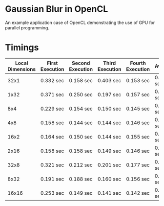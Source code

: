 # Gaussian Blur in OpenCL

An example application case of OpenCL demonstrating the use of GPU for parallel programming.

# Timings

| Local Dimensions | First Execution | Second Execution | Third Execution | Fourth Execution | Average  |
| ---------------- | --------------- | ---------------- | --------------- | ---------------- | -------- |
| 32x1             | 0.332 sec       | 0.158 sec        | 0.403 sec       | 0.153 sec        | 0.261 sec |
| 1x32             | 0.371 sec       | 0.250 sec        | 0.197 sec       | 0.157 sec        | 0.243 sec |
| 8x4              | 0.229 sec       | 0.154 sec        | 0.150 sec       | 0.145 sec        | 0.169 sec |
| 4x8              | 0.158 sec       | 0.144 sec        | 0.144 sec       | 0.146 sec        | 0.148 sec |
| 16x2             | 0.164 sec       | 0.150 sec        | 0.144 sec       | 0.155 sec        | 0.153 sec |
| 2x16             | 0.158 sec       | 0.158 sec        | 0.149 sec       | 0.146 sec        | 0.152 sec |
| 32x8             | 0.321 sec       | 0.212 sec        | 0.201 sec       | 0.177 sec        | 0.227 sec |
| 8x32             | 0.191 sec       | 0.188 sec        | 0.160 sec       | 0.156 sec        | 0.173 sec |
| 16x16            | 0.253 sec       | 0.149 sec        | 0.141 sec       | 0.142 sec        | 0.171 sec |
